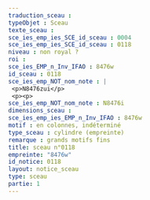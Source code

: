 ```yaml
---
traduction_sceau : 
typeObjet : Sceau
texte_sceau : 
sce_ies_emp_ies_SCE_id_sceau : 0004
sce_ies_emp_ies_SCE_id_sceau : 0118
niveau : non royal ?
roi : 
sce_ies_EMP_n_Inv_IFAO : 8476w
id_sceau : 0118
sce_ies_emp_NOT_nom_note : |
 <p>N8476zui</p>
 <p><p>
sce_ies_emp_NOT_nom_note : N8476i
dimensions_sceau : 
sce_ies_emp_ies_EMP_n_Inv_IFAO : 8476w
motif : en colonnes, indéterminé
type_sceau : cylindre (empreinte)
remarque : grands motifs fins
title: sceau n°0118
empreinte: "8476w"
id_notice: 0118
layout: notice_sceau
type: sceau
partie: 1
---
```

